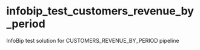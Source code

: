 # infobip_test_customers_revenue_by_period
InfoBip test solution for CUSTOMERS_REVENUE_BY_PERIOD pipeline
